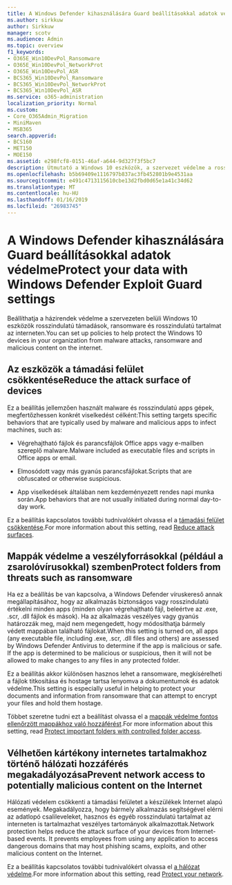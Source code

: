 ```yaml
---
title: A Windows Defender kihasználására Guard beállításokkal adatok védelme
ms.author: sirkkuw
author: Sirkkuw
manager: scotv
ms.audience: Admin
ms.topic: overview
f1_keywords:
- O365E_Win10DevPol_Ransomware
- O365E_Win10DevPol_NetworkProt
- O365E_Win10DevPol_ASR
- BCS365_Win10DevPol_Ransomware
- BCS365_Win10DevPol_NetworkProt
- BCS365_Win10DevPol_ASR
ms.service: o365-administration
localization_priority: Normal
ms.custom:
- Core_O365Admin_Migration
- MiniMaven
- MSB365
search.appverid:
- BCS160
- MET150
- MOE150
ms.assetid: e298fcf8-0151-46af-a644-9d327f3f5bc7
description: Útmutató a Windows 10 eszközök, a szervezet védelme a rosszindulatú támadások, ransomware és rosszindulatú tartalmat az interneten.
ms.openlocfilehash: b5b69409e1116797b837ac3fb452801b9e4531aa
ms.sourcegitcommit: e491c4713115610cbe13d2fbd0d65e1a41c34d62
ms.translationtype: MT
ms.contentlocale: hu-HU
ms.lasthandoff: 01/16/2019
ms.locfileid: "26983745"
---
```

# <a name="protect-your-data-with-windows-defender-exploit-guard-settings"></a><span data-ttu-id="afeca-103">A Windows Defender kihasználására Guard beállításokkal adatok védelme</span><span class="sxs-lookup"><span data-stu-id="afeca-103">Protect your data with Windows Defender Exploit Guard settings</span></span>

<span data-ttu-id="afeca-104">Beállíthatja a házirendek védelme a szervezeten belüli Windows 10 eszközök rosszindulatú támadások, ransomware és rosszindulatú tartalmat az interneten.</span><span class="sxs-lookup"><span data-stu-id="afeca-104">You can set up policies to help protect the Windows 10 devices in your organization from malware attacks, ransomware and malicious content on the internet.</span></span>
  
## <a name="reduce-the-attack-surface-of-devices"></a><span data-ttu-id="afeca-105">Az eszközök a támadási felület csökkentése</span><span class="sxs-lookup"><span data-stu-id="afeca-105">Reduce the attack surface of devices</span></span>

<span data-ttu-id="afeca-106">Ez a beállítás jellemzően használt malware és rosszindulatú apps gépek, megfertőzhessen konkrét viselkedést célként:</span><span class="sxs-lookup"><span data-stu-id="afeca-106">This setting targets specific behaviors that are typically used by malware and malicious apps to infect machines, such as:</span></span>
  
- <span data-ttu-id="afeca-107">Végrehajtható fájlok és parancsfájlok Office apps vagy e-mailben szereplő malware.</span><span class="sxs-lookup"><span data-stu-id="afeca-107">Malware included as executable files and scripts in Office apps or email.</span></span>
    
- <span data-ttu-id="afeca-108">Elmosódott vagy más gyanús parancsfájlokat.</span><span class="sxs-lookup"><span data-stu-id="afeca-108">Scripts that are obfuscated or otherwise suspicious.</span></span>
    
- <span data-ttu-id="afeca-109">App viselkedések általában nem kezdeményezett rendes napi munka során.</span><span class="sxs-lookup"><span data-stu-id="afeca-109">App behaviors that are not usually initiated during normal day-to-day work.</span></span>
    
<span data-ttu-id="afeca-110">Ez a beállítás kapcsolatos további tudnivalókért olvassa el a [támadási felület csökkentése](https://go.microsoft.com/fwlink/?linkid=870417).</span><span class="sxs-lookup"><span data-stu-id="afeca-110">For more information about this setting, read [Reduce attack surfaces](https://go.microsoft.com/fwlink/?linkid=870417).</span></span>
  
## <a name="protect-folders-from-threats-such-as-ransomware"></a><span data-ttu-id="afeca-111">Mappák védelme a veszélyforrásokkal (például a zsarolóvírusokkal) szemben</span><span class="sxs-lookup"><span data-stu-id="afeca-111">Protect folders from threats such as ransomware</span></span>

<span data-ttu-id="afeca-p101">Ha ez a beállítás be van kapcsolva, a Windows Defender víruskereső annak megállapításához, hogy az alkalmazás biztonságos vagy rosszindulatú értékelni minden apps (minden olyan végrehajtható fájl, beleértve az .exe, .scr, .dll fájlok és mások). Ha az alkalmazás veszélyes vagy gyanús határozzák meg, majd nem megengedett, hogy módosíthatja bármely védett mappában található fájlokat.</span><span class="sxs-lookup"><span data-stu-id="afeca-p101">When this setting is turned on, all apps (any executable file, including .exe, .scr, .dll files and others) are assessed by Windows Defender Antivirus to determine if the app is malicious or safe. If the app is determined to be malicious or suspicious, then it will not be allowed to make changes to any files in any protected folder.</span></span>
  
<span data-ttu-id="afeca-114">Ez a beállítás akkor különösen hasznos lehet a ransomware, megkísérelheti a fájlok titkosítása és hostage tartsa lenyomva a dokumentumok és adatok védelme.</span><span class="sxs-lookup"><span data-stu-id="afeca-114">This setting is especially useful in helping to protect your documents and information from ransomware that can attempt to encrypt your files and hold them hostage.</span></span>
  
<span data-ttu-id="afeca-115">Többet szeretne tudni ezt a beállítást olvassa el a [mappák védelme fontos ellenőrzött mappákhoz való hozzáférést](https://go.microsoft.com/fwlink/?linkid=870418).</span><span class="sxs-lookup"><span data-stu-id="afeca-115">For more information about this setting, read [Protect important folders with controlled folder access](https://go.microsoft.com/fwlink/?linkid=870418).</span></span>
  
## <a name="prevent-network-access-to-potentially-malicious-content-on-the-internet"></a><span data-ttu-id="afeca-116">Vélhetően kártékony internetes tartalmakhoz történő hálózati hozzáférés megakadályozása</span><span class="sxs-lookup"><span data-stu-id="afeca-116">Prevent network access to potentially malicious content on the Internet</span></span>

<span data-ttu-id="afeca-p102">Hálózati védelem csökkenti a támadási felületet a készülékek Internet alapú események. Megakadályozza, hogy bármely alkalmazás segítségével elérni az adatlopó csalileveleket, hasznos és egyéb rosszindulatú tartalmat az interneten is tartalmazhat veszélyes tartományok alkalmazottak.</span><span class="sxs-lookup"><span data-stu-id="afeca-p102">Network protection helps reduce the attack surface of your devices from Internet-based events. It prevents employees from using any application to access dangerous domains that may host phishing scams, exploits, and other malicious content on the Internet.</span></span>
  
<span data-ttu-id="afeca-119">Ez a beállítás kapcsolatos további tudnivalókért olvassa el [a hálózat védelme](https://go.microsoft.com/fwlink/?linkid=870419).</span><span class="sxs-lookup"><span data-stu-id="afeca-119">For more information about this setting, read [Protect your network](https://go.microsoft.com/fwlink/?linkid=870419).</span></span>
  

